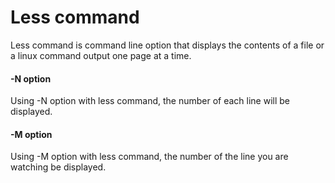 # Less command

Less command is command line option that displays the contents of a file or a linux command output one page at a time.

#### -N option
Using -N option with less command, the number of each line will be displayed.

#### -M option
Using -M option with less command, the number of the line you are watching be displayed.

